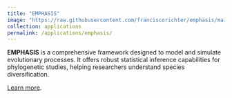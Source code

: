 ```yaml
---
title: "EMPHASIS"
image: "https://raw.githubusercontent.com/franciscorichter/emphasis/main/emphasis_logo_circ.png"
collection: applications
permalink: /applications/emphasis/
---
```


**EMPHASIS** is a comprehensive framework designed to model and simulate evolutionary processes. It offers robust statistical inference capabilities for phylogenetic studies, helping researchers understand species diversification.

[Learn more](https://github.com/franciscorichter/emphasis).
